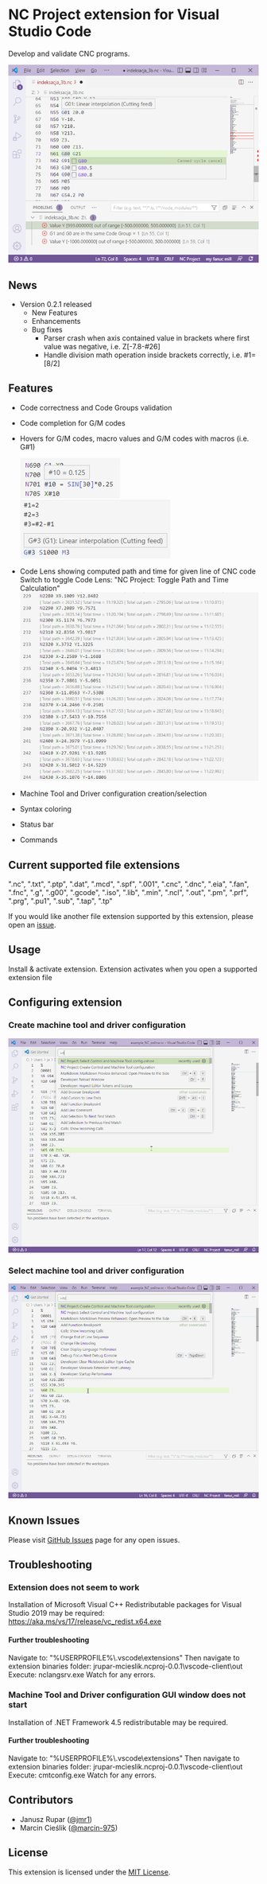 # NC Project extension for Visual Studio Code

Develop and validate CNC programs.

![NC Project](./images/image1.png)

## News

- Version 0.2.1 released
  - New Features
  - Enhancements
  - Bug fixes
    - Parser crash when axis contained value in brackets where first value was negative, i.e. Z[-7.8-#26]
    - Handle division math operation inside brackets correctly, i.e. #1=[8/2]

## Features

- Code correctness and Code Groups validation
- Code completion for G/M codes
- Hovers for G/M codes, macro values and G/M codes with macros (i.e. G#1)

  ![macro](./images/macro.png)
  ![macro2](./images/macro2.png)
- Code Lens showing computed path and time for given line of CNC code
  Switch to toggle Code Lens: "NC Project: Toggle Path and Time Calculation"
  ![macro](./images/codelens.png)
- Machine Tool and Driver configuration creation/selection
- Syntax coloring
- Status bar
- Commands

## Current supported file extensions

".nc", ".txt", ".ptp", ".dat", ".mcd", ".spf", ".001", ".cnc", ".dnc", ".eia", ".fan", ".fnc", ".g", ".g00", ".gcode", ".iso", ".lib", ".min", ".ncl", ".out", ".pm", ".prf", ".prg", ".pu1", ".sub", ".tap", ".tp"

If you would like another file extension supported by this extension, please open an [issue](https://github.com/jmr1/vscode-ncproj/issues).

## Usage

Install & activate extension. Extension activates when you open a supported extension file

## Configuring extension

### Create machine tool and driver configuration

![Create machine tool and driver configuration](./images/create_configuration.gif)

### Select machine tool and driver configuration

![Select machine tool and driver configuration](./images/select_configuration.gif)

## Known Issues

Please visit [GitHub Issues](https://github.com/jmr1/vscode-ncproj/issues) page for any open issues.

## Troubleshooting

### Extension does not seem to work

Installation of Microsoft Visual C++ Redistributable packages for Visual Studio 2019 may be required: <https://aka.ms/vs/17/release/vc_redist.x64.exe>

#### Further troubleshooting

Navigate to: "%USERPROFILE%\\.vscode\extensions"
Then navigate to extension binaries folder: jrupar-mcieslik.ncproj-0.0.1\vscode-client\out
Execute: nclangsrv.exe
Watch for any errors.

### Machine Tool and Driver configuration GUI window does not start

Installation of .NET Framework 4.5 redistributable may be required.

#### Further troubleshooting

Navigate to: "%USERPROFILE%\\.vscode\extensions"
Then navigate to extension binaries folder: jrupar-mcieslik.ncproj-0.0.1\vscode-client\out
Execute: cmtconfig.exe
Watch for any errors.

## Contributors

- Janusz Rupar ([@jmr1](https://github.com/jmr1))
- Marcin Cieślik ([@marcin-975](https://github.com/marcin-975))

## License

This extension is licensed under the [MIT License](LICENSE).
